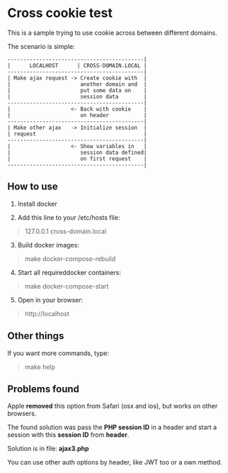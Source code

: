 # Cross cookie test

This is a sample trying to use cookie across between different domains.  

The scenario is simple:  

```
-------------------------------------------|
|      LOCALHOST      | CROSS-DOMAIN.LOCAL | 
-------------------------------------------|
| Make ajax request -> Create cookie with  |
|                      another domain and  |
|                      put some data on    |
|                      session data        |
-------------------------------------------|
|                   <- Back with cookie    |
|                      on header           |
-------------------------------------------|
| Make other ajax   -> Initialize session  |
| request                                  |
-------------------------------------------|
|                   <- Show variables in   |
|                      session data defined|
|                      on first request    |
-------------------------------------------|
```

## How to use

1. Install docker  

2. Add this line to your /etc/hosts file:  
> 127.0.0.1 cross-domain.local

3. Build docker images:
> make docker-compose-rebuild

4. Start all requireddocker containers:
> make docker-compose-start

5. Open in your browser:  
> http://localhost

## Other things  

If you want more commands, type:  
> make help  

## Problems found

Apple **removed** this option from Safari (osx and ios), but works on other browsers.  

The found solution was pass the **PHP session ID** in a header and start a session with this **session ID** from **header**.  

Solution is in file: **ajax3.php**  

You can use other auth options by header, like JWT too or a own method.  